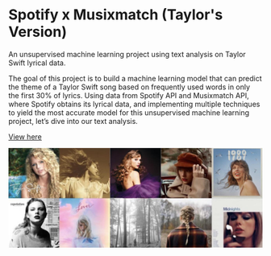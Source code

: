 # Spotify x Musixmatch (Taylor's Version)
An unsupervised machine learning project using text analysis on Taylor Swift lyrical data.

The goal of this project is to build a machine learning model that can predict the theme of a Taylor Swift song based on frequently used words in only the first 30% of lyrics. Using data from Spotify API and Musixmatch API, where Spotify obtains its lyrical data, and implementing multiple techniques to yield the most accurate model for this unsupervised machine learning project, let’s dive into our text analysis.

[View here](https://anthonycu10.github.io/MLProject.html)

![Album covers](images/tscovers.jpeg)
